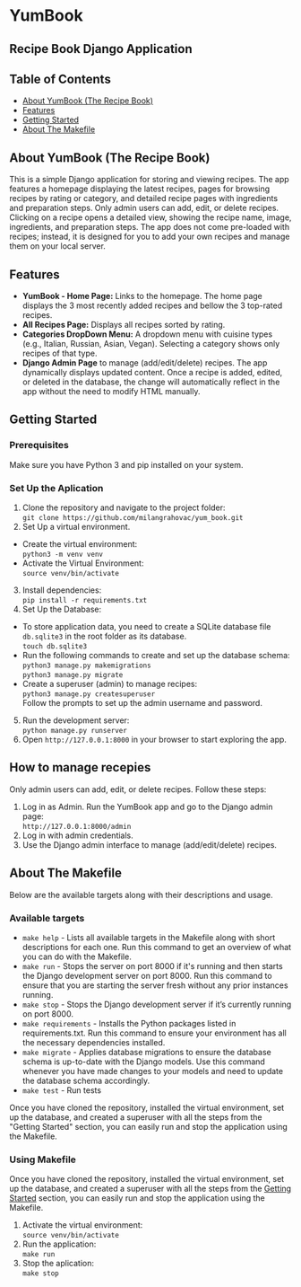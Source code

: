 # YumBook 
## Recipe Book Django Application

## Table of Contents
- [About YumBook (The Recipe Book)](#about-yumbook-the-recipe-book)
- [Features](#features)
- [Getting Started](#getting-started)
- [About The Makefile](#about-the-makefile)

## About YumBook (The Recipe Book)
This is a simple Django application for storing and viewing recipes. The app features a homepage displaying the latest recipes, pages for browsing recipes by rating or category, and detailed recipe pages with ingredients and preparation steps. Only admin users can add, edit, or delete recipes. Clicking on a recipe opens a detailed view, showing the recipe name, image, ingredients, and preparation steps. The app does not come pre-loaded with recipes; instead, it is designed for you to add your own recipes and manage them on your local server.


## Features

- **YumBook - Home Page:** Links to the homepage. The home page displays the 3 most recently added recipes and bellow the 3 top-rated recipes.
- **All Recipes Page:** Displays all recipes sorted by rating.
- **Categories DropDown Menu:** A dropdown menu with cuisine types (e.g., Italian, Russian, Asian, Vegan). Selecting a category shows only recipes of that type.
- **Django Admin Page** to manage (add/edit/delete) recipes. The app dynamically displays updated content. Once a recipe is added, edited, or deleted in the database, the change will automatically reflect in the app without the need to modify HTML manually.


## Getting Started

### Prerequisites
Make sure you have Python 3 and pip installed on your system.

### Set Up the Aplication
1. Clone the repository and navigate to the project folder: <br>
```git clone https://github.com/milangrahovac/yum_book.git```
2. Set Up a virtual environment. 
- Create the virtual environment: <br>
```python3 -m venv venv```
- Activate the Virtual Environment: <br>
```source venv/bin/activate```
3. Install dependencies: <br>
```pip install -r requirements.txt```
4. Set Up the Database: <br>
- To store application data, you need to create a SQLite database file ```db.sqlite3``` in the root folder as its database. <br>
```touch db.sqlite3```
- Run the following commands to create and set up the database schema: <br>
```python3 manage.py makemigrations``` <br>
```python3 manage.py migrate```
- Create a superuser (admin) to manage recipes:  <br>
```python3 manage.py createsuperuser``` <br>
Follow the prompts to set up the admin username and password.
5. Run the development server: <br>
```python manage.py runserver```
6. Open ```http://127.0.0.1:8000``` in your browser to start exploring the app.

## How to manage recepies

Only admin users can add, edit, or delete recipes. Follow these steps:

1. Log in as Admin. Run the YumBook app and go to the Django admin page: <br>
```http://127.0.0.1:8000/admin```
2. Log in with admin credentials.
3. Use the Django admin interface to manage (add/edit/delete) recipes.


## About The Makefile
Below are the available targets along with their descriptions and usage.

### Available targets
- ```make help``` - Lists all available targets in the Makefile along with short descriptions for each one. Run this command to get an overview of what you can do with the Makefile.
- ```make run``` - Stops the server on port 8000 if it's running and then starts the Django development server on port 8000. Run this command to ensure that you are starting the server fresh without any prior instances running. 
- ```make stop``` - Stops the Django development server if it’s currently running on port 8000. 
- ```make requirements``` - Installs the Python packages listed in requirements.txt. Run this command to ensure your environment has all the necessary dependencies installed. 
- ```make migrate``` - Applies database migrations to ensure the database schema is up-to-date with the Django models. Use this command whenever you have made changes to your models and need to update the database schema accordingly.
- ```make test``` - Run tests

Once you have cloned the repository, installed the virtual environment, set up the database, and created a superuser with all the steps from the "Getting Started" section, you can easily run and stop the application using the Makefile.

### Using Makefile
Once you have cloned the repository, installed the virtual environment, set up the database, and created a superuser with all the steps from the [Getting Started](#getting-started) section, you can easily run and stop the application using the Makefile. 
1. Activate the virtual environment: <br>
```source venv/bin/activate```
2. Run the application: <br>
```make run```
3. Stop the aplication: <br>
```make stop```
